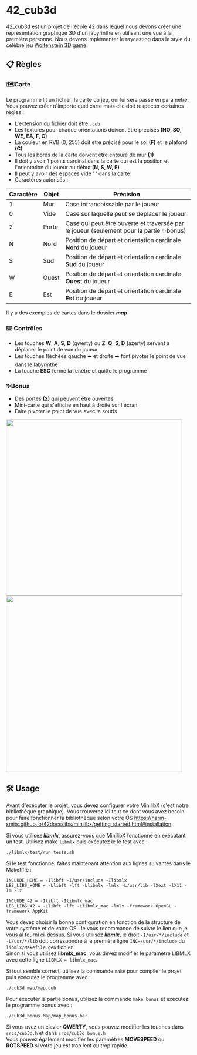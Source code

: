 # 42_cub3d
42_cub3d est un projet de l'école 42 dans lequel nous devons créer une représentation graphique 3D d'un labyrinthe en utilisant une vue à la première personne. Nous devons implémenter le raycasting dans le style du célèbre jeu [Wolfenstein 3D game](http://users.atw.hu/wolf3d/).   

## 📋 Règles

### 🗺️Carte
Le programme lit un fichier, la carte du jeu, qui lui sera passé en paramètre.  
Vous pouvez créer n'importe quel carte mais elle doit respecter certaines règles :
 * L'extension du fichier doit être `.cub`
 * Les textures pour chaque orientations doivent être précisés **(NO, SO, WE, EA, F, C)**
 * La couleur en RVB (0, 255) doit etre précisé pour le sol **(F)** et le plafond **(C)**
 * Tous les bords de la carte doivent être entouré de mur **(1)**
 * Il doit y avoir 1 points cardinal dans la carte qui est la position et l'orientation du joueur au début **(N, S, W, E)**
 * Il peut y avoir des espaces vide ' ' dans la carte
 * Caractères autorisés :

| Caractère  | Objet  | Précision                                                                                 |
| ---------- | ------ | ----------------------------------------------------------------------------------------- |
| 1          | Mur    | Case infranchissable par le joueur                                                        |
| 0          | Vide   | Case sur laquelle peut se déplacer le joueur                                              |
| 2          | Porte  | Case qui peut être ouverte et traversée par le joueur (seulement pour la partie ✨bonus) |
| N          | Nord   | Position de départ et orientation cardinale **Nord** du joueur                            |
| S          | Sud    | Position de départ et orientation cardinale **Sud** du joueur                             |
| W          | Ouest  | Position de départ et orientation cardinale **Oues**t du joueur                           |
| E          | Est    | Position de départ et orientation cardinale **Est** du joueur                             |

Il y a des exemples de cartes dans le dossier ***map***

### ⌨️ Contrôles
* Les touches **W**, **A**, **S**, **D** (qwerty) ou **Z**, **Q**, **S**, **D** (azerty) servent à déplacer le point de vue du joueur
* Les touches fléchées gauche ⬅️ et droite ➡️ font pivoter le point de vue dans le labyrinthe
* La touche **ESC** ferme la fenêtre et quitte le programme

### ✨Bonus
* Des portes **(2)** qui peuvent être ouvertes
* Mini-carte qui s'affiche en haut à droite sur l'écran
* Faire pivoter le point de vue avec la souris

<img src="https://github.com/Ismerie/42_cub3d/blob/main/gif/preview_cub3d2.gif" width="480" />  <img src="https://github.com/Ismerie/42_cub3d/blob/main/gif/preview_cub3d.gif" width="480" />

## 🛠️ Usage
Avant d'exécuter le projet, vous devez configurer votre MinilibX (c'est notre bibliothèque graphique). Vous trouverez ici tout ce dont vous avez besoin pour faire fonctionner la bibliothèque selon votre OS <https://harm-smits.github.io/42docs/libs/minilibx/getting_started.html#installation>.

Si vous utilisez ***libmlx***, assurez-vous que MinilibX fonctionne en exécutant un test. Utilisez make ```libmlx``` puis exécutez le le test avec :
```
./libmlx/test/run_tests.sh
```

Si le test fonctionne, faites maintenant attention aux lignes suivantes dans le Makefifle :
```
INCLUDE_HOME = -Ilibft -I/usr/include -Ilibmlx
LES_LIBS_HOME = -Llibft -lft -Llibmlx -lmlx -L/usr/lib -lXext -lX11 -lm -lz

INCLUDE_42 = -Ilibft -Ilibmlx_mac
LES_LIBS_42 = -Llibft -lft -Llibmlx_mac -lmlx -framework OpenGL -framework AppKit
```
Vous devez choisir la bonne configuration en fonction de la structure de votre système et de votre OS. Je vous recommande de suivre le lien que je vous ai fourni ci-dessus. Si vous utilisez ***libmlx***, le droit ```-I/usr/*/include``` et ```-L/usr/*/lib``` doit correspondre à la première ligne ```INC=/usr/*/include``` du ```libmlx/Makefile.gen``` fichier.  
Sinon si vous utilisez **libmlx_mac**, vous devez modifier le paramètre LIBMLX avec cette ligne ```LIBMLX = libmlx_mac```.

Si tout semble correct, utilisez la commande ```make``` pour compiler le projet puis exécutez le programme avec :
```
./cub3d map/map.cub
```

Pour exécuter la partie bonus, utilisez la commande ```make bonus``` et exécutez le programme bonus avec :
```
./cub3d_bonus Map/map_bonus.ber
```
Si vous avez un clavier **QWERTY**, vous pouvez modifier les touches dans ```srcs/cub3d.h``` et dans ```srcs/cub3d_bonus.h```  
Vous pouvez également modifier les paramètres **MOVESPEED** ou **ROTSPEED** si votre jeu est trop lent ou trop rapide.
